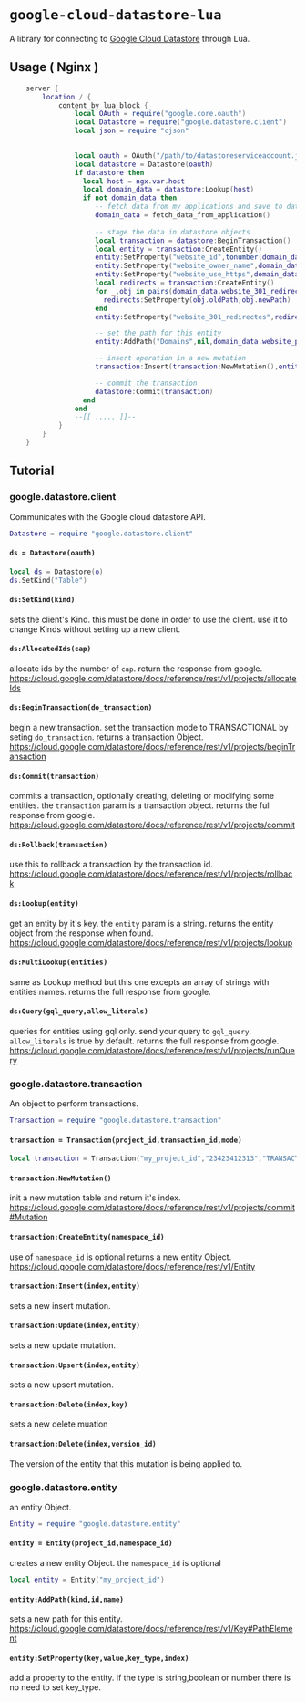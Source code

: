 # `google-cloud-datastore-lua`

A library for connecting to [Google Cloud Datastore](https://cloud.google.com/datastore/) through Lua.

## Usage ( Nginx )


```lua
    server {
        location / {
            content_by_lua_block {
                local OAuth = require("google.core.oauth")
                local Datastore = require("google.datastore.client")
                local json = require "cjson"
                

                local oauth = OAuth("/path/to/datastoreserviceaccount.json",Datastore.getScopes())
                local datastore = Datastore(oauth)
                if datastore then
                  local host = ngx.var.host
                  local domain_data = datastore:Lookup(host)
                  if not domain_data then
                     -- fetch data from my applications and save to datastore
                     domain_data = fetch_data_from_application()
                     
                     -- stage the data in datastore objects
                     local transaction = datastore:BeginTransaction()
                     local entity = transaction:CreateEntity()
                     entity:SetProperty("website_id",tonumber(domain_data.website_id)) -- number
                     entity:SetProperty("website_owner_name",domain_data.website_owner_name) -- string
                     entity:SetProperty("website_use_https",domain_data.website_use_https) -- boolean
                     local redirects = transaction:CreateEntity()
                     for _,obj in pairs(domain_data.website_301_redirectes) do
                       redirects:SetProperty(obj.oldPath,obj.newPath)
                     end
                     entity:SetProperty("website_301_redirectes",redirects,"entityValue") -- nested entity

                     -- set the path for this entity
                     entity:AddPath("Domains",nil,domain_data.website_primary_domain)

                     -- insert operation in a new mutation
                     transaction:Insert(transaction:NewMutation(),entity)

                     -- commit the transaction
                     datastore:Commit(transaction)
                  end
                end
                --[[ ..... ]]--
            }
        }
    }
```



## Tutorial


### google.datastore.client

Communicates with the Google cloud datastore API.

```lua
Datastore = require "google.datastore.client"
```

#### `ds = Datastore(oauth)`

```lua
local ds = Datastore(o)
ds.SetKind("Table")
```

#### `ds:SetKind(kind)`
sets the client's Kind.
this must be done in order to use the client.
use it to change Kinds without setting up a new client.

#### `ds:AllocatedIds(cap)`
allocate ids by the number of `cap`.
return the response from google.
<https://cloud.google.com/datastore/docs/reference/rest/v1/projects/allocateIds>

#### `ds:BeginTransaction(do_transaction)`
begin a new transaction.
set the transaction mode to TRANSACTIONAL by seting `do_transaction`.
returns a transaction Object.
<https://cloud.google.com/datastore/docs/reference/rest/v1/projects/beginTransaction>

#### `ds:Commit(transaction)`
commits a transaction, optionally creating, deleting or modifying some entities.
the `transaction` param is a transaction object.
returns the full response from google.
<https://cloud.google.com/datastore/docs/reference/rest/v1/projects/commit>

#### `ds:Rollback(transaction)`
use this to rollback a transaction by the transaction id.
<https://cloud.google.com/datastore/docs/reference/rest/v1/projects/rollback>

#### `ds:Lookup(entity)`
get an entity by it's key.
the `entity` param is a string.
returns the entity object from the response when found.
<https://cloud.google.com/datastore/docs/reference/rest/v1/projects/lookup>

#### `ds:MultiLookup(entities)`
same as Lookup method but this one excepts an array of strings with entities names.
returns the full response from google.

#### `ds:Query(gql_query,allow_literals)`
queries for entities using gql only.
send your query to `gql_query`.
`allow_literals` is true by default.
returns the full response from google.
<https://cloud.google.com/datastore/docs/reference/rest/v1/projects/runQuery>

### google.datastore.transaction

An object to perform transactions.


```lua
Transaction = require "google.datastore.transaction"
```

#### `transaction = Transaction(project_id,transaction_id,mode)`

```lua
local transaction = Transaction("my_project_id","23423412313","TRANSACTIONAL")
```

#### `transaction:NewMutation()`
init a new mutation table and return it's index.
<https://cloud.google.com/datastore/docs/reference/rest/v1/projects/commit#Mutation>

#### `transaction:CreateEntity(namespace_id)`
use of `namespace_id` is optional
returns a new entity Object.
<https://cloud.google.com/datastore/docs/reference/rest/v1/Entity>

#### `transaction:Insert(index,entity)`
sets a new insert mutation.

#### `transaction:Update(index,entity)`
sets a new update mutation.

#### `transaction:Upsert(index,entity)`
sets a new upsert mutation.

#### `transaction:Delete(index,key)`
sets a new delete muation

#### `transaction:Delete(index,version_id)`
The version of the entity that this mutation is being applied to.


### google.datastore.entity

an entity Object.


```lua
Entity = require "google.datastore.entity"
```

#### `entity = Entity(project_id,namespace_id)`
creates a new entity Object.
the `namespace_id` is optional

```lua
local entity = Entity("my_project_id")
```

#### `entity:AddPath(kind,id,name)`
sets a new path for this entity.
<https://cloud.google.com/datastore/docs/reference/rest/v1/Key#PathElement>

#### `entity:SetProperty(key,value,key_type,index)`
add a property to the entity.
if the type is string,boolean or number there is no need to set key_type.
